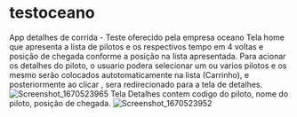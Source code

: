 # testoceano
App detalhes de corrida - Teste oferecido pela empresa oceano
Tela home que apresenta a lista de pilotos e os respectivos tempo em 4 voltas e posição de chegada conforme a posição na lista apresentada. Para acionar os detalhes do piloto, o usuario podera selecionar um ou varios pilotos e os mesmo serão colocados autotomaticamente na lista (Carrinho), e posteriormente ao clicar , sera redirecionado para a tela de detalhes. 
![Screenshot_1670523965](https://user-images.githubusercontent.com/89292480/206646780-adaaf8f0-f3fe-461f-ad80-fe91cf273495.png)
Tela Detalhes contem codigo do piloto, nome do piloto, posição de chegada. 
![Screenshot_1670523952](https://user-images.githubusercontent.com/89292480/206646787-9eb2f214-6a21-4106-89a9-5fa9b01f3e98.png)
